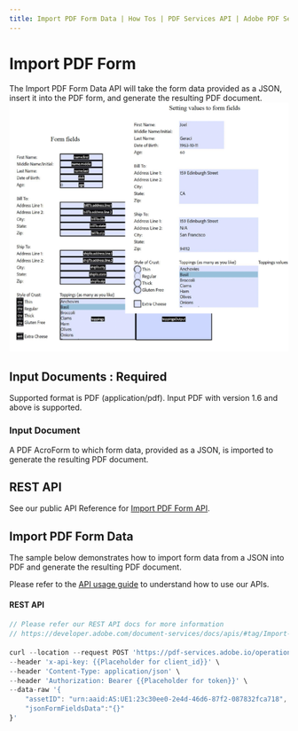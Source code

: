 ```yaml
---
title: Import PDF Form Data | How Tos | PDF Services API | Adobe PDF Services
---
```


# Import PDF Form
The Import PDF Form Data API will take the form data provided as a JSON, insert it into the PDF form, and generate the resulting PDF document.
![Import PDF Form](../importform_overview.png)

## Input Documents : **Required**

Supported format is PDF (application/pdf). Input PDF with version 1.6 and above is supported.

### Input Document

A PDF AcroForm to which form data, provided as a JSON, is imported to generate the resulting PDF document.

## REST API

See our public API Reference for [Import PDF Form API](../../../apis/#tag/Import-PDF-Form-Data).

## Import PDF Form Data

The sample below demonstrates how to import form data from a JSON into PDF and generate the resulting PDF document.

Please refer to the [API usage guide](../api-usage.md) to understand how to use our APIs.

<CodeBlock slots="heading, code" repeat="5" languages="REST API" />

#### REST API

```javascript
// Please refer our REST API docs for more information 
// https://developer.adobe.com/document-services/docs/apis/#tag/Import-PDF-Form-API

curl --location --request POST 'https://pdf-services.adobe.io/operation/setformdata' \
--header 'x-api-key: {{Placeholder for client_id}}' \
--header 'Content-Type: application/json' \
--header 'Authorization: Bearer {{Placeholder for token}}' \
--data-raw '{
    "assetID": "urn:aaid:AS:UE1:23c30ee0-2e4d-46d6-87f2-087832fca718",
    "jsonFormFieldsData":"{}"
}'
```